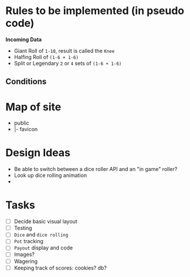 # Rules to be implemented (in pseudo code)
**Incoming Data**
- Giant Roll of `1-10`, result is called the `Knee`
- Halfing Roll of `(1-6 + 1-6)`
- Split or Legendary `2` or `4` sets of `(1-6 + 1-6)`

**Conditions**
- 


# Map of site
 - public
 - |- favicon

# Design Ideas
- Be able to switch between a dice roller API and an "in game" roller?
- Look up dice rolling animation
- 

# Tasks
- [ ] Decide basic visual layout
- [ ] Testing
- [ ] `Dice` and `dice rolling`
- [ ] `Pot` tracking
- [ ] `Payout` display and code
- [ ] Images?
- [ ] Wagering
- [ ] Keeping track of scores: cookies? db?